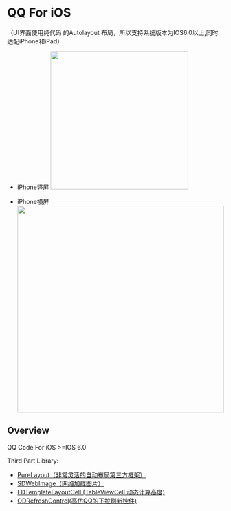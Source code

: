 # QQ For iOS
（UI界面使用纯代码 的Autolayout 布局，所以支持系统版本为IOS6.0以上,同时适配iPhone和iPad）
    
  - iPhone竖屏 <img src="https://github.com/weida-studio/QQ/blob/master/Sceenshots/screenShots-V.gif" width="320">


  - iPhone横屏 <img src="https://github.com/weida-studio/QQ/blob/master/Sceenshots/screenShots-H.gif" width="480">

## Overview
QQ Code For iOS  >=IOS 6.0

Third Part Library:

- [PureLayout（非常灵活的自动布局第三方框架）](https://github.com/smileyborg/PureLayout)
- [SDWebImage（网络加载图片）](https://github.com/rs/SDWebImage)
- [FDTemplateLayoutCell (TableViewCell 动态计算高度)](https://github.com/forkingdog)
- [ODRefreshControl(高仿QQ的下拉刷新控件)](https://github.com/Sephiroth87/ODRefreshControl)




